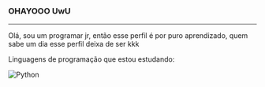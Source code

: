 ### OHAYOOO UwU
-------------------------
Olá, sou um programar jr, então esse perfil é por puro aprendizado, quem sabe um dia esse perfil deixa de ser kkk

Linguagens de programação que estou estudando:

![Python](https://img.shields.io/badge/Python-14354C?style=for-the-badge&logo=python&logoColor=white)
